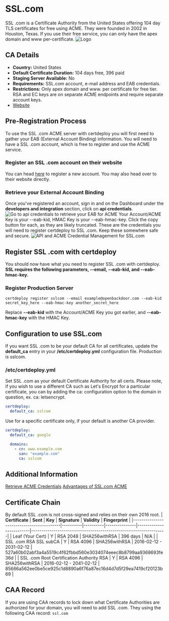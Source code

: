 ﻿# SSL.com
SSL .com is a Certificate Authority from the United States offering 104 day TLS certificates for free using ACME. They were founded in 2002 in Houston, Texas. If you use their free service, you can only have the apex domain and www per-certificate.
![Logo](https://ee2cc1f8.delivery.rocketcdn.me/wp-content/uploads/2020/04/ssl-logo-black.svg)
## CA Details

 - **Country:** United States
 - **Default Certificate Duration:** 104 days free, 396 paid
 - **Staging Server Available:** No
 - **Requirements:** SSL.com account, e-mail address and EAB credentials.
 - **Restrictions:** Only apex domain and www. per certificate for free tier. RSA and EC keys are on separate ACME endpoints and require separate account keys.
 - [Website](https://www.ssl.com/)
## Pre-Registration Process
To use the SSL .com ACME server with certdeploy you will first need to gather your EAB (External Account Binding) information. You will need to have a SSL .com account, which is free to register and use the ACME service.
### Register an SSL .com account on their website
You can head [here](https://secure.ssl.com/users/new) to register a new account. You may also head over to their website directly.
### Retrieve your External Account Binding
Once you've registered an account, sign in and on the Dashboard under the **developers and integration** section, click on **api credentials**.
![Go to api credentials to retrieve your EAB for ACME](https://pik.gtaxl.net/2025_05_26_074101.png)
Your Account/ACME Key is your --eab-kid, HMAC Key is your --eab-hmac-key. Click the copy button for each, as they are likely truncated. These are the credentials you will need to register certdeploy to SSL .com. Keep these somewhere safe and secure.
![API and ACME Credential Management for SSL.com](https://pik.gtaxl.net/2025_05_26_074435.png)
## Register SSL .com with certdeploy
You should now have what you need to register SSL .com with certdeploy. **SSL requires the following parameters, --email, --eab-kid, and --eab-hmac-key.**
### Register Production Server

    certdeploy register sslcom --email example@openbackdoor.com --eab-kid secret_key_here --eab-hmac-key another_secret_here
 Replace **--eab-kid** with the Account/ACME Key you got earlier, and **--eab-hmac-key** with the HMAC Key.
 ## Configuration to use SSL.com
 If you want SSL .com to be your default CA for all certificates, update the **default_ca** entry in your **/etc/certdeploy.yml** configuration file.
 Production is sslcom.
 ### /etc/certdeploy.yml
 Set SSL .com as your default Certificate Authority for all certs. Please note, if you wish to use a different CA such as Let's Encrypt for a particular certificate, you can by adding the ca: configuration option to the domain in question, ex. ca: letsencrypt.
 ```yaml
 certdeploy:
   default_ca: sslcom
```
Use for a specific certificate only, if your default is another CA provider.
```yaml
certdeploy:
  default_ca: google

  domains:
    - cn: www.example.com
      san: "example.com"
      ca: sslcom
```
## Additional Information
[Retrieve ACME Credentials](https://obdr.it/EZP45)
[Advantages of SSL.com ACME](https://obdr.it/szbsF)
## Certificate Chain
By default SSL .com is not cross-signed and relies on their own 2016 root.
| **Certificate**                          | **Sent** | **Key**  | **Signature** | **Validity**            | **Fingerprint**                                                  |
|------------------------------------------|----------|----------|---------------|-------------------------|------------------------------------------------------------------|
| Leaf (Your Cert)                         |     Y    | RSA 2048 | SHA256withRSA | 396 days                | N/A                                                              |
| SSL .com RSA SSL subCA                    |     Y    | RSA 4096 | SHA256withRSA | 2016-02-12 - 2031-02-12 | 527a60b02abf3a4a5519c4f62fbbd560e3034074eeec8b8799aa9368693fe36d |
| SSL .com Root Certification Authority RSA |     Y    | RSA 4096 | SHA256withRSA | 2016-02-12 - 2041-02-12 | 85666a562ee0be5ce925c1d8890a6f76a87ec16d4d7d5f29ea7419cf20123b69 |
## CAA Record
If you are using CAA records to lock down what Certificate Authorities are authorized for your domain, you will need to add SSL .com. They using the following CAA record: `ssl.com`
